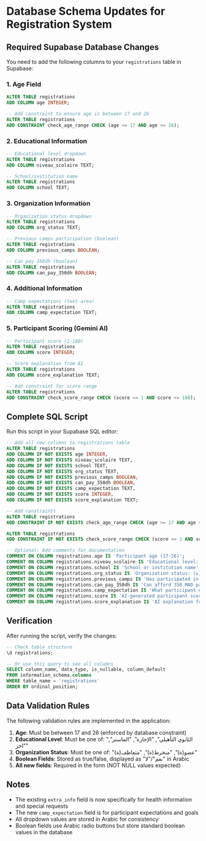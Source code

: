 # Database Schema Updates for Registration System

## Required Supabase Database Changes

You need to add the following columns to your `registrations` table in Supabase:

### 1. Age Field
```sql
ALTER TABLE registrations 
ADD COLUMN age INTEGER;

-- Add constraint to ensure age is between 17 and 26
ALTER TABLE registrations 
ADD CONSTRAINT check_age_range CHECK (age >= 17 AND age <= 26);
```

### 2. Educational Information
```sql
-- Educational level dropdown
ALTER TABLE registrations 
ADD COLUMN niveau_scolaire TEXT;

-- School/institution name
ALTER TABLE registrations 
ADD COLUMN school TEXT;
```

### 3. Organization Information
```sql
-- Organization status dropdown
ALTER TABLE registrations 
ADD COLUMN org_status TEXT;

-- Previous camps participation (boolean)
ALTER TABLE registrations 
ADD COLUMN previous_camps BOOLEAN;

-- Can pay 350dh (boolean)
ALTER TABLE registrations 
ADD COLUMN can_pay_350dh BOOLEAN;
```

### 4. Additional Information
```sql
-- Camp expectations (text area)
ALTER TABLE registrations 
ADD COLUMN camp_expectation TEXT;
```

### 5. Participant Scoring (Gemini AI)
```sql
-- Participant score (1-100)
ALTER TABLE registrations 
ADD COLUMN score INTEGER;

-- Score explanation from AI
ALTER TABLE registrations 
ADD COLUMN score_explanation TEXT;

-- Add constraint for score range
ALTER TABLE registrations 
ADD CONSTRAINT check_score_range CHECK (score >= 1 AND score <= 100);
```

## Complete SQL Script

Run this script in your Supabase SQL editor:

```sql
-- Add all new columns to registrations table
ALTER TABLE registrations 
ADD COLUMN IF NOT EXISTS age INTEGER,
ADD COLUMN IF NOT EXISTS niveau_scolaire TEXT,
ADD COLUMN IF NOT EXISTS school TEXT,
ADD COLUMN IF NOT EXISTS org_status TEXT,
ADD COLUMN IF NOT EXISTS previous_camps BOOLEAN,
ADD COLUMN IF NOT EXISTS can_pay_350dh BOOLEAN,
ADD COLUMN IF NOT EXISTS camp_expectation TEXT,
ADD COLUMN IF NOT EXISTS score INTEGER,
ADD COLUMN IF NOT EXISTS score_explanation TEXT;

-- Add constraints
ALTER TABLE registrations 
ADD CONSTRAINT IF NOT EXISTS check_age_range CHECK (age >= 17 AND age <= 26);

ALTER TABLE registrations 
ADD CONSTRAINT IF NOT EXISTS check_score_range CHECK (score >= 1 AND score <= 100);

-- Optional: Add comments for documentation
COMMENT ON COLUMN registrations.age IS 'Participant age (17-26)';
COMMENT ON COLUMN registrations.niveau_scolaire IS 'Educational level: الثانوي التأهيلي, الإجازة, الماستر, اخر';
COMMENT ON COLUMN registrations.school IS 'School or institution name';
COMMENT ON COLUMN registrations.org_status IS 'Organization status: عضو(ة), منخرط(ة), متعاطف(ة)';
COMMENT ON COLUMN registrations.previous_camps IS 'Has participated in previous camps';
COMMENT ON COLUMN registrations.can_pay_350dh IS 'Can afford 350 MAD payment';
COMMENT ON COLUMN registrations.camp_expectation IS 'What participant expects from the camp';
COMMENT ON COLUMN registrations.score IS 'AI-generated participant score (1-100)';
COMMENT ON COLUMN registrations.score_explanation IS 'AI explanation for the score';
```

## Verification

After running the script, verify the changes:

```sql
-- Check table structure
\d registrations;

-- Or use this query to see all columns
SELECT column_name, data_type, is_nullable, column_default 
FROM information_schema.columns 
WHERE table_name = 'registrations' 
ORDER BY ordinal_position;
```

## Data Validation Rules

The following validation rules are implemented in the application:

1. **Age**: Must be between 17 and 26 (enforced by database constraint)
2. **Educational Level**: Must be one of: "الثانوي التأهيلي", "الإجازة", "الماستر", "اخر"
3. **Organization Status**: Must be one of: "عضو(ة)", "منخرط(ة)", "متعاطف(ة)"
4. **Boolean Fields**: Stored as true/false, displayed as "نعم"/"لا" in Arabic
5. **All new fields**: Required in the form (NOT NULL values expected)

## Notes

- The existing `extra_info` field is now specifically for health information and special requests
- The new `camp_expectation` field is for participant expectations and goals
- All dropdown values are stored in Arabic for consistency
- Boolean fields use Arabic radio buttons but store standard boolean values in the database 